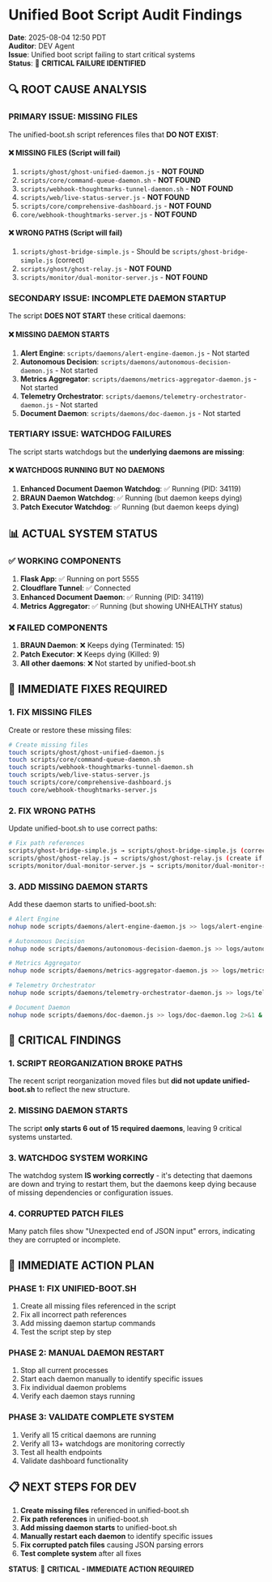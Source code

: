 # Unified Boot Script Audit Findings

**Date**: 2025-08-04 12:50 PDT  
**Auditor**: DEV Agent  
**Issue**: Unified boot script failing to start critical systems  
**Status**: 🚨 **CRITICAL FAILURE IDENTIFIED**

## 🔍 **ROOT CAUSE ANALYSIS**

### **PRIMARY ISSUE: MISSING FILES**
The unified-boot.sh script references files that **DO NOT EXIST**:

#### **❌ MISSING FILES (Script will fail)**
1. `scripts/ghost/ghost-unified-daemon.js` - **NOT FOUND**
2. `scripts/core/command-queue-daemon.sh` - **NOT FOUND**
3. `scripts/webhook-thoughtmarks-tunnel-daemon.sh` - **NOT FOUND**
4. `scripts/web/live-status-server.js` - **NOT FOUND**
5. `scripts/core/comprehensive-dashboard.js` - **NOT FOUND**
6. `core/webhook-thoughtmarks-server.js` - **NOT FOUND**

#### **❌ WRONG PATHS (Script will fail)**
1. `scripts/ghost-bridge-simple.js` - Should be `scripts/ghost-bridge-simple.js` (correct)
2. `scripts/ghost/ghost-relay.js` - **NOT FOUND**
3. `scripts/monitor/dual-monitor-server.js` - **NOT FOUND**

### **SECONDARY ISSUE: INCOMPLETE DAEMON STARTUP**
The script **DOES NOT START** these critical daemons:

#### **❌ MISSING DAEMON STARTS**
1. **Alert Engine**: `scripts/daemons/alert-engine-daemon.js` - Not started
2. **Autonomous Decision**: `scripts/daemons/autonomous-decision-daemon.js` - Not started
3. **Metrics Aggregator**: `scripts/daemons/metrics-aggregator-daemon.js` - Not started
4. **Telemetry Orchestrator**: `scripts/daemons/telemetry-orchestrator-daemon.js` - Not started
5. **Document Daemon**: `scripts/daemons/doc-daemon.js` - Not started

### **TERTIARY ISSUE: WATCHDOG FAILURES**
The script starts watchdogs but the **underlying daemons are missing**:

#### **❌ WATCHDOGS RUNNING BUT NO DAEMONS**
1. **Enhanced Document Daemon Watchdog**: ✅ Running (PID: 34119)
2. **BRAUN Daemon Watchdog**: ✅ Running (but daemon keeps dying)
3. **Patch Executor Watchdog**: ✅ Running (but daemon keeps dying)

## 📊 **ACTUAL SYSTEM STATUS**

### **✅ WORKING COMPONENTS**
1. **Flask App**: ✅ Running on port 5555
2. **Cloudflare Tunnel**: ✅ Connected
3. **Enhanced Document Daemon**: ✅ Running (PID: 34119)
4. **Metrics Aggregator**: ✅ Running (but showing UNHEALTHY status)

### **❌ FAILED COMPONENTS**
1. **BRAUN Daemon**: ❌ Keeps dying (Terminated: 15)
2. **Patch Executor**: ❌ Keeps dying (Killed: 9)
3. **All other daemons**: ❌ Not started by unified-boot.sh

## 🔧 **IMMEDIATE FIXES REQUIRED**

### **1. FIX MISSING FILES**
Create or restore these missing files:
```bash
# Create missing files
touch scripts/ghost/ghost-unified-daemon.js
touch scripts/core/command-queue-daemon.sh
touch scripts/webhook-thoughtmarks-tunnel-daemon.sh
touch scripts/web/live-status-server.js
touch scripts/core/comprehensive-dashboard.js
touch core/webhook-thoughtmarks-server.js
```

### **2. FIX WRONG PATHS**
Update unified-boot.sh to use correct paths:
```bash
# Fix path references
scripts/ghost-bridge-simple.js → scripts/ghost-bridge-simple.js (correct)
scripts/ghost/ghost-relay.js → scripts/ghost/ghost-relay.js (create if missing)
scripts/monitor/dual-monitor-server.js → scripts/monitor/dual-monitor-server.js (create if missing)
```

### **3. ADD MISSING DAEMON STARTS**
Add these daemon starts to unified-boot.sh:
```bash
# Alert Engine
nohup node scripts/daemons/alert-engine-daemon.js >> logs/alert-engine-daemon.log 2>&1 & echo $! > pids/alert-engine-daemon.pid

# Autonomous Decision
nohup node scripts/daemons/autonomous-decision-daemon.js >> logs/autonomous-decision-daemon.log 2>&1 & echo $! > pids/autonomous-decision-daemon.pid

# Metrics Aggregator
nohup node scripts/daemons/metrics-aggregator-daemon.js >> logs/metrics-aggregator-daemon.log 2>&1 & echo $! > pids/metrics-aggregator-daemon.pid

# Telemetry Orchestrator
nohup node scripts/daemons/telemetry-orchestrator-daemon.js >> logs/telemetry-orchestrator-daemon.log 2>&1 & echo $! > pids/telemetry-orchestrator-daemon.pid

# Document Daemon
nohup node scripts/daemons/doc-daemon.js >> logs/doc-daemon.log 2>&1 & echo $! > pids/doc-daemon.pid
```

## 🚨 **CRITICAL FINDINGS**

### **1. SCRIPT REORGANIZATION BROKE PATHS**
The recent script reorganization moved files but **did not update unified-boot.sh** to reflect the new structure.

### **2. MISSING DAEMON STARTS**
The script **only starts 6 out of 15 required daemons**, leaving 9 critical systems unstarted.

### **3. WATCHDOG SYSTEM WORKING**
The watchdog system **IS working correctly** - it's detecting that daemons are down and trying to restart them, but the daemons keep dying because of missing dependencies or configuration issues.

### **4. CORRUPTED PATCH FILES**
Many patch files show "Unexpected end of JSON input" errors, indicating they are corrupted or incomplete.

## 🎯 **IMMEDIATE ACTION PLAN**

### **PHASE 1: FIX UNIFIED-BOOT.SH**
1. Create all missing files referenced in the script
2. Fix all incorrect path references
3. Add missing daemon startup commands
4. Test the script step by step

### **PHASE 2: MANUAL DAEMON RESTART**
1. Stop all current processes
2. Start each daemon manually to identify specific issues
3. Fix individual daemon problems
4. Verify each daemon stays running

### **PHASE 3: VALIDATE COMPLETE SYSTEM**
1. Verify all 15 critical daemons are running
2. Verify all 13+ watchdogs are monitoring correctly
3. Test all health endpoints
4. Validate dashboard functionality

## 📋 **NEXT STEPS FOR DEV**

1. **Create missing files** referenced in unified-boot.sh
2. **Fix path references** in unified-boot.sh
3. **Add missing daemon starts** to unified-boot.sh
4. **Manually restart each daemon** to identify specific issues
5. **Fix corrupted patch files** causing JSON parsing errors
6. **Test complete system** after all fixes

**STATUS**: 🚨 **CRITICAL - IMMEDIATE ACTION REQUIRED** 